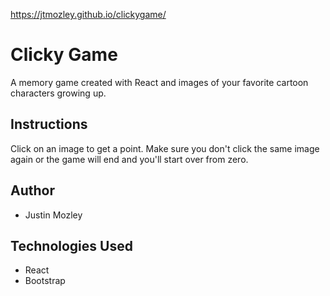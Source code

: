 https://jtmozley.github.io/clickygame/
# Clicky Game
A memory game created with React and images of your favorite cartoon characters growing up.
## Instructions
Click on an image to get a point. Make sure you don't click the same image again or the game will end and you'll start over from zero.
## Author
- Justin Mozley
## Technologies Used
- React
- Bootstrap
